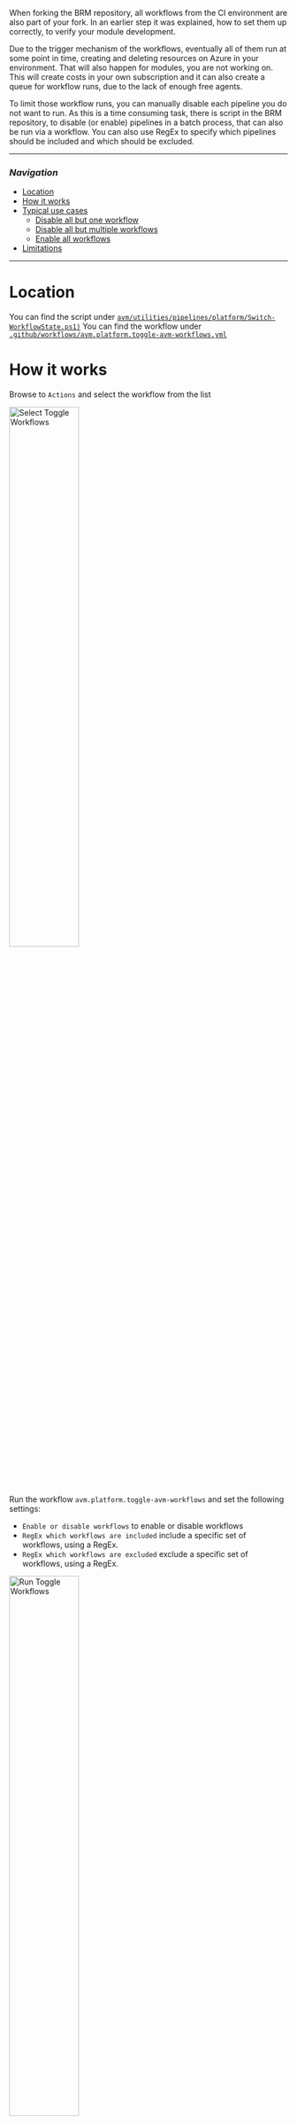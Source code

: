 When forking the BRM repository, all workflows from the CI environment are also part of your fork. In an earlier step it was explained, how to set them up correctly, to verify your module development.

Due to the trigger mechanism of the workflows, eventually all of them run at some point in time, creating and deleting resources on Azure in your environment. That will also happen for modules, you are not working on. This will create costs in your own subscription and it can also create a queue for workflow runs, due to the lack of enough free agents.

To limit those workflow runs, you can manually disable each pipeline you do not want to run. As this is a time consuming task, there is script in the BRM repository, to disable (or enable) pipelines in a batch process, that can also be run via a workflow. You can also use RegEx to specify which pipelines should be included and which should be excluded.

---

### _Navigation_

- [Location](#location)
- [How it works](#how-it-works)
- [Typical use cases](#typical-use-cases)
  - [Disable all but one workflow](#disable-all-but-one-workflow)
  - [Disable all but multiple workflows](#disable-all-but-multiple-workflows)
  - [Enable all workflows](#enable-all-workflows)
- [Limitations](#limitations)

---
# Location

You can find the script under [`avm/utilities/pipelines/platform/Switch-WorkflowState.ps1)`](https://github.com/Azure/bicep-registry-modules/blob/main/avm/utilities/pipelines/platform/Switch-WorkflowState.ps1)
You can find the workflow under [`.github/workflows/avm.platform.toggle-avm-workflows.yml`](https://github.com/Azure/bicep-registry-modules/blob/main/.github/workflows/platform.toggle-avm-workflows.yml)

# How it works

Browse to `Actions` and select the workflow from the list

<img src="../../../../img/contribution/selectToggleWorkflows.png" alt="Select Toggle Workflows" width=50%>

Run the workflow `avm.platform.toggle-avm-workflows` and set the following settings:
- `Enable or disable workflows` to enable or disable workflows
- `RegEx which workflows are included` include a specific set of workflows, using a RegEx.
- `RegEx which workflows are excluded` exclude a specific set of workflows, using a RegEx.

<img src="../../../../img/contribution/runToggleWorkflows.png" alt="Run Toggle Workflows" width=50%>

# Typical use cases

## Disable all but one workflow
- `Enable or disable workflows` to `Disable`
- `RegEx which workflows are included` to `avm\.(?:res|ptn)` (this is the default setting)
- `RegEx which workflows are excluded` to `avm.res.compute.virtual-machine` (use the name of your own workflow. This example uses the workflow for virtual machine)

## Disable all but multiple workflows
- `Enable or disable workflows` to `Disable`
- `RegEx which workflows are included` to `avm\.(?:res|ptn)` (this is the default setting)
- `RegEx which workflows are excluded` to `(?:avm.res.avm.res.compute.virtual-machine|avm.res.compute.image|avm.res.compute.disk)` (use the names of your own workflows. This example uses the workflows for virtual machine, image, and disk)

## Enable all workflows
- `Enable or disable workflows` to `Enable`
- `RegEx which workflows are included` to `avm\.(?:res|ptn)` (this is the default setting)
- `RegEx which workflows are excluded` to `^$` (this is the default setting)

# Limitations

Please keep in mind, that the workflow run disables all workflows that match the RegEx at that point in time. If you sync your fork with the original repository and new workflows are there, they will be synced to your repository and will be enabled by default. So you will need to run the workflow to disable the new ones again after the sync.

{{< hint type=important >}}

The workflow can only be triggered in forks.

{{< /hint >}}
